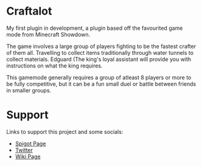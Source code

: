 # Craftalot
My first plugin in development, a plugin based off the favourited game mode from Minecraft Showdown.

The game involves a large group of players fighting to be the fastest crafter of them all. Travelling to collect items traditionally through water tunnels to collect materials. Edguard (The king's loyal assistant will provide you with instructions on what the king requires.

This gamemode generally requires a group of atleast 8 players or more to be fully competitive, but it can be a fun small duel or battle between friends in smaller groups.

# Support
Links to support this project and some socials:

- [Spigot Page](https://github.com/ChazzagramFTW/Craftalot)
- [Twitter](https://twitter.com/Chazzagram)
- [Wiki Page](https://github.com/ChazzagramFTW/Craftalot)

